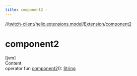 ```yaml
---
title: component2 -
---
```

//[twitch-client](../../index.md)/[helix.extensions.model](../index.md)/[Extension](index.md)/[component2](component2.md)



# component2  
[jvm]  
Content  
operator fun [component2](component2.md)(): [String](https://kotlinlang.org/api/latest/jvm/stdlib/kotlin/-string/index.html)  



